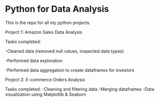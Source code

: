 # Python for Data Analysis
This is the repo for all my python projects.

Project 1: Amazon Sales Data Analysis

Tasks completed:

-Cleaned data (removed null values, inspected data types)

-Performed data exploration

-Performed data aggregation to create dataframes for investors

Project 2: E-commerce Orders Analysis

Tasks completed:
-Cleaning and filtering data
-Merging dataframes
-Data visualization using Matplotlib & Seaborn
